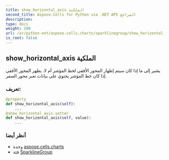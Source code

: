 ```yaml
---
title: show_horizontal_axis الملكية
second_title: Aspose.Cells for Python via .NET API المراجع
description:
type: docs
weight: 200
url: /ar/python-net/aspose.cells.charts/sparklinegroup/show_horizontal_axis/
is_root: false
---
```

##  show_horizontal_axis الملكية

يشير إلى ما إذا كان سيتم إظهار المحور الأفقي لخط المؤشر أم لا.
يظهر المحور الأفقي إذا كان خط المؤشر يحتوي على بيانات تعبر محور الصفر.
###  تعريف:
```python
@property
def show_horizontal_axis(self):
    ...
@show_horizontal_axis.setter
def show_horizontal_axis(self, value):
    ...
```

###  أنظر أيضا
* وحدة [aspose.cells.charts](../../)
* فئة [SparklineGroup](/cells/ar/python-net/aspose.cells.charts/sparklinegroup)
